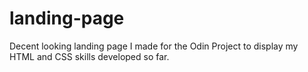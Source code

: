 # landing-page
Decent looking landing page I made for the Odin Project to display my HTML and CSS skills developed so far.
